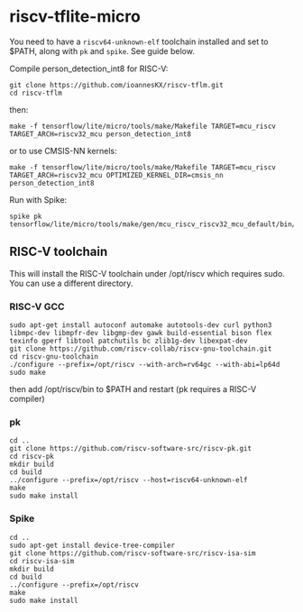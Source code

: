 # riscv-tflite-micro

You need to have a `riscv64-unknown-elf` toolchain installed and set to $PATH, along with `pk` and `spike`. See guide below. 

Compile person_detection_int8 for RISC-V:
```
git clone https://github.com/ioannesKX/riscv-tflm.git
cd riscv-tflm
```
then:
```
make -f tensorflow/lite/micro/tools/make/Makefile TARGET=mcu_riscv TARGET_ARCH=riscv32_mcu person_detection_int8
```
or to use CMSIS-NN kernels:
```
make -f tensorflow/lite/micro/tools/make/Makefile TARGET=mcu_riscv TARGET_ARCH=riscv32_mcu OPTIMIZED_KERNEL_DIR=cmsis_nn person_detection_int8
```

Run with Spike:
```
spike pk tensorflow/lite/micro/tools/make/gen/mcu_riscv_riscv32_mcu_default/bin/person_detection_int8
```

## RISC-V toolchain
This will install the RISC-V toolchain under /opt/riscv which requires sudo. You can use a different directory.

### RISC-V GCC
```
sudo apt-get install autoconf automake autotools-dev curl python3 libmpc-dev libmpfr-dev libgmp-dev gawk build-essential bison flex texinfo gperf libtool patchutils bc zlib1g-dev libexpat-dev
git clone https://github.com/riscv-collab/riscv-gnu-toolchain.git
cd riscv-gnu-toolchain
./configure --prefix=/opt/riscv --with-arch=rv64gc --with-abi=lp64d
sudo make
```

then add /opt/riscv/bin to $PATH and restart (pk requires a RISC-V compiler)

### pk
```
cd ..
git clone https://github.com/riscv-software-src/riscv-pk.git
cd riscv-pk
mkdir build
cd build
../configure --prefix=/opt/riscv --host=riscv64-unknown-elf
make
sudo make install
```

### Spike
```
cd ..
sudo apt-get install device-tree-compiler
git clone https://github.com/riscv-software-src/riscv-isa-sim
cd riscv-isa-sim
mkdir build
cd build
../configure --prefix=/opt/riscv
make
sudo make install
```
